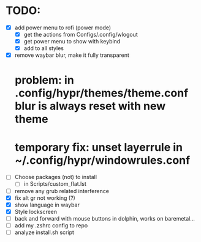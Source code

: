 # TODO:

- [X] add power menu to rofi (power mode)
    - [X] get the actions from Configs/.config/wlogout
    - [X] get power menu to show with keybind
    - [X] add to all styles
- [X] remove waybar blur, make it fully transparent
    # problem: in .config/hypr/themes/theme.conf blur is always reset with new theme
    # temporary fix: unset layerrule in ~/.config/hypr/windowrules.conf
- [ ] Choose packages (not) to install
    - [ ] in Scripts/custom_flat.lst
- [ ] remove any grub related interference
- [X] fix alt gr not working (?)
- [X] show language in waybar
- [X] Style lockscreen
- [ ] back and forward with mouse buttons in dolphin, works on baremetal...
- [ ] add my .zshrc config to repo
- [ ] analyze install.sh script
